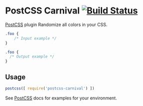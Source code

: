 # PostCSS Carnival [![Build Status][ci-img]][ci]

[PostCSS] plugin Randomize all colors in your CSS.

[PostCSS]: https://github.com/postcss/postcss
[ci-img]:  https://travis-ci.org/persocon/postcss-carnival.svg
[ci]:      https://travis-ci.org/persocon/postcss-carnival

```css
.foo {
    /* Input example */
}
```

```css
.foo {
  /* Output example */
}
```

## Usage

```js
postcss([ require('postcss-carnival') ])
```

See [PostCSS] docs for examples for your environment.
